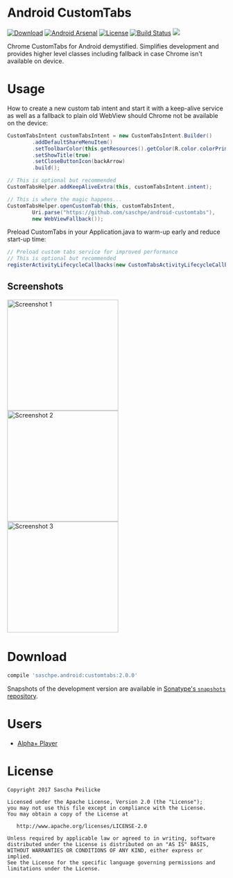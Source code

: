 # Android CustomTabs
[![Download](https://api.bintray.com/packages/saschpe/maven/android-customtabs/images/download.svg)](https://bintray.com/saschpe/maven/android-customtabs/_latestVersion)
[![Android Arsenal](https://img.shields.io/badge/Android%20Arsenal-Android%20CustomTabs-brightgreen.svg?style=flat)](https://android-arsenal.com/details/1/5872)
[![License](http://img.shields.io/:license-apache-blue.svg)](http://www.apache.org/licenses/LICENSE-2.0.html)
[![Build Status](https://travis-ci.org/saschpe/android-customtabs.svg?branch=master)](https://travis-ci.org/saschpe/android-customtabs)
<a href="http://www.methodscount.com/?lib=saschpe.android%3Acustomtabs%3A2.0.0"><img src="https://img.shields.io/badge/Methods and size-core: 100 | deps: 19640 | 25 KB-e91e63.svg"/></a>

Chrome CustomTabs for Android demystified. Simplifies development and provides
higher level classes including fallback in case Chrome isn't available on device.

# Usage
How to create a new custom tab intent and start it with a keep-alive service
as well as a fallback to plain old WebView should Chrome not be available on
the device:

```java
CustomTabsIntent customTabsIntent = new CustomTabsIntent.Builder()
        .addDefaultShareMenuItem()
        .setToolbarColor(this.getResources().getColor(R.color.colorPrimary))
        .setShowTitle(true)
        .setCloseButtonIcon(backArrow)
        .build();

// This is optional but recommended
CustomTabsHelper.addKeepAliveExtra(this, customTabsIntent.intent);

// This is where the magic happens...
CustomTabsHelper.openCustomTab(this, customTabsIntent,
        Uri.parse("https://github.com/saschpe/android-customtabs"),
        new WebViewFallback());
```

Preload CustomTabs in your Application.java to warm-up early and reduce start-up
time:

```java
// Preload custom tabs service for improved performance
// This is optional but recommended
registerActivityLifecycleCallbacks(new CustomTabsActivityLifecycleCallbacks());
```

## Screenshots
<img alt="Screenshot 1" src="assets/device-art/customtabs-1.png" width="256" />
<img alt="Screenshot 2" src="assets/device-art/customtabs-2.png" width="256" />
<img alt="Screenshot 3" src="assets/device-art/customtabs-3.png" width="256" />

# Download
```groovy
compile 'saschpe.android:customtabs:2.0.0'
```

Snapshots of the development version are available in [Sonatype's `snapshots` repository][snap].

# Users
* [Alpha+ Player](https://play.google.com/store/apps/details?id=saschpe.alphaplus)

# License

    Copyright 2017 Sascha Peilicke

    Licensed under the Apache License, Version 2.0 (the "License");
    you may not use this file except in compliance with the License.
    You may obtain a copy of the License at

       http://www.apache.org/licenses/LICENSE-2.0

    Unless required by applicable law or agreed to in writing, software
    distributed under the License is distributed on an "AS IS" BASIS,
    WITHOUT WARRANTIES OR CONDITIONS OF ANY KIND, either express or implied.
    See the License for the specific language governing permissions and
    limitations under the License.


 [snap]: https://oss.sonatype.org/content/repositories/snapshots/
